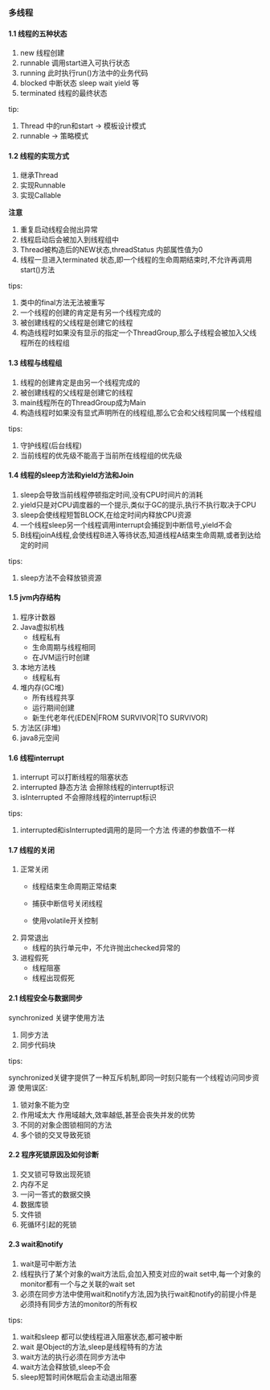 ### 多线程 ###
#### 1.1 线程的五种状态 ####
1. new 线程创建
2. runnable  调用start进入可执行状态
3. running 此时执行run()方法中的业务代码
4. blocked 中断状态 sleep wait yield 等
5. terminated 线程的最终状态

tip:

1. Thread 中的run和start -> 模板设计模式
2. runnable -> 策略模式

#### 1.2 线程的实现方式 ####
1. 继承Thread
2. 实现Runnable
3. 实现Callable

**注意**

1. 重复启动线程会抛出异常
2. 线程启动后会被加入到线程组中
3. Thread被构造后的NEW状态,threadStatus 内部属性值为0
4. 线程一旦进入terminated 状态,即一个线程的生命周期结束时,不允许再调用start()方法

tips:

1. 类中的final方法无法被重写
2. 一个线程的创建的肯定是有另一个线程完成的
3. 被创建线程的父线程是创建它的线程
4. 构造线程时如果没有显示的指定一个ThreadGroup,那么子线程会被加入父线程所在的线程组


#### 1.3 线程与线程组 ####
1. 线程的创建肯定是由另一个线程完成的
2. 被创建线程的父线程是创建它的线程
3. main线程所在的ThreadGroup成为Main
4. 构造线程时如果没有显式声明所在的线程组,那么它会和父线程同属一个线程组

tips:
1. 守护线程(后台线程)
2. 当前线程的优先级不能高于当前所在线程组的优先级

#### 1.4 线程的sleep方法和yield方法和Join ####

1. sleep会导致当前线程停顿指定时间,没有CPU时间片的消耗
2. yield只是对CPU调度器的一个提示,类似于GC的提示,执行不执行取决于CPU
3. sleep会使线程短暂BLOCK,在给定时间内释放CPU资源
4. 一个线程sleep另一个线程调用interrupt会捕捉到中断信号,yield不会
5. B线程joinA线程,会使线程B进入等待状态,知道线程A结束生命周期,或者到达给定的时间

tips:

1. sleep方法不会释放锁资源

#### 1.5 jvm内存结构 ####

1. 程序计数器
2. Java虚拟机栈
	- 线程私有
	- 生命周期与线程相同
	- 在JVM运行时创建
3. 本地方法栈
	- 线程私有
4. 堆内存(GC堆)
	- 所有线程共享
	- 运行期间创建
	- 新生代老年代(EDEN|FROM SURVIVOR|TO SURVIVOR)
5. 方法区(非堆)
6. java8元空间

#### 1.6 线程interrupt ####

1. interrupt        可以打断线程的阻塞状态
2. interrupted      静态方法 会擦除线程的interrupt标识
2. isInterrupted    不会擦除线程的interrupt标识

tips:

1. interrupted和isInterrupted调用的是同一个方法 传递的参数值不一样

#### 1.7 线程的关闭 ####

1. 正常关闭
    - 线程结束生命周期正常结束
    - 捕获中断信号关闭线程

    - 使用volatile开关控制
2. 异常退出
    - 线程的执行单元中，不允许抛出checked异常的
3. 进程假死
    - 线程阻塞
    - 线程出现假死

#### 2.1 线程安全与数据同步 ####

synchronized 关键字使用方法

1. 同步方法
2. 同步代码块

tips:

synchronized关键字提供了一种互斥机制,即同一时刻只能有一个线程访问同步资源
使用误区:
1. 锁对象不能为空
2. 作用域太大 作用域越大,效率越低,甚至会丧失并发的优势
3. 不同的对象企图锁相同的方法
4. 多个锁的交叉导致死锁

#### 2.2 程序死锁原因及如何诊断 ####

1. 交叉锁可导致出现死锁
2. 内存不足
3. 一问一答式的数据交换
4. 数据库锁
5. 文件锁
6. 死循环引起的死锁

#### 2.3 wait和notify ####

1. wait是可中断方法
2. 线程执行了某个对象的wait方法后,会加入预支对应的wait set中,每一个对象的monitor都有一个与之关联的wait set
3. 必须在同步方法中使用wait和notify方法,因为执行wait和notify的前提小件是必须持有同步方法的monitor的所有权

tips:

1. wait和sleep 都可以使线程进入阻塞状态,都可被中断
2. wait 是Object的方法,sleep是线程特有的方法
3. wait方法的执行必须在同步方法中
4. wait方法会释放锁,sleep不会
5. sleep短暂时间休眠后会主动退出阻塞







